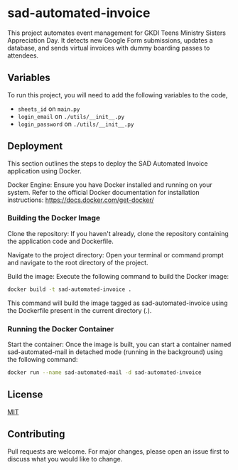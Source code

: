 
# sad-automated-invoice

This project automates event management for GKDI Teens Ministry Sisters Appreciation Day. It detects new Google Form submissions, updates a database, and sends virtual invoices with dummy boarding passes to attendees. 







## Variables

To run this project, you will need to add the following variables to the code,

- `sheets_id` on `main.py`
- `login_email` on `./utils/__init__.py`
- `login_password` on `./utils/__init__.py`


## Deployment

This section outlines the steps to deploy the SAD Automated Invoice application using Docker.

Docker Engine: Ensure you have Docker installed and running on your system. Refer to the official Docker documentation for installation instructions: https://docs.docker.com/get-docker/


### Building the Docker Image


Clone the repository: If you haven't already, clone the repository containing the application code and Dockerfile.

Navigate to the project directory: Open your terminal or command prompt and navigate to the root directory of the project.

Build the image: Execute the following command to build the Docker image:
```bash
docker build -t sad-automated-invoice .
```

This command will build the image tagged as sad-automated-invoice using the Dockerfile present in the current directory (.).


### Running the Docker Container


Start the container: Once the image is built, you can start a container named sad-automated-mail in detached mode (running in the background) using the following command:
```bash
docker run --name sad-automated-mail -d sad-automated-invoice 
```
## License

[MIT](https://choosealicense.com/licenses/mit/)


## Contributing

Pull requests are welcome. For major changes, please open an issue first to discuss what you would like to change.

